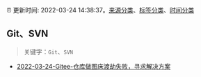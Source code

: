 :alarm_clock: 更新时间: 2022-03-24 14:38:37。[来源分类](../README.md)、[标签分类](../TAGS.md)、[时间分类](../TIMELINE.md)

## Git、SVN


> 关键字：`Git`、`SVN`



- [2022-03-24-Gitee-仓库做图床渡劫失败，寻求解决方案](https://www.v2ex.com/t/842694) 